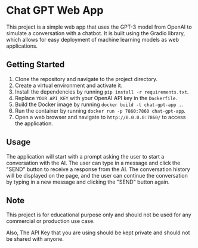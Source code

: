 # Chat GPT Web App

This project is a simple web app that uses the GPT-3 model from OpenAI to simulate a conversation with a chatbot. It is built using the Gradio library, which allows for easy deployment of machine learning models as web applications.

## Getting Started

1.  Clone the repository and navigate to the project directory.
2.  Create a virtual environment and activate it.
3.  Install the dependencies by running `pip install -r requirements.txt`.
4.  Replace `YOUR_API_KEY` with your OpenAI API key in the `Dockerfile`.
5.  Build the Docker image by running `docker build -t chat-gpt-app .`.
6.  Run the container by running `docker run -p 7860:7860 chat-gpt-app`.
7.  Open a web browser and navigate to `http://0.0.0.0:7860/` to access the application.

## Usage

The application will start with a prompt asking the user to start a conversation with the AI. The user can type in a message and click the "SEND" button to receive a response from the AI. The conversation history will be displayed on the page, and the user can continue the conversation by typing in a new message and clicking the "SEND" button again.

## Note

This project is for educational purpose only and should not be used for any commercial or production use case.

Also, The API Key that you are using should be kept private and should not be shared with anyone.